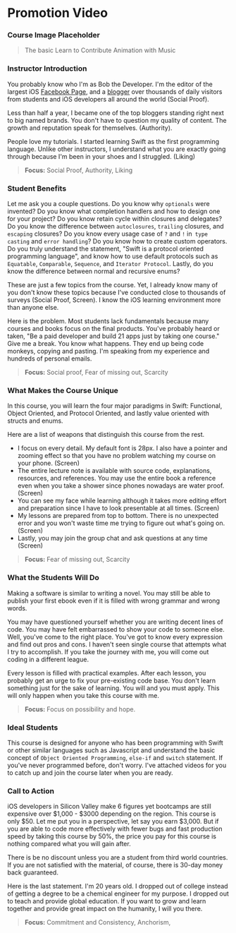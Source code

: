 # Promotion Video

### Course Image Placeholder
> The basic Learn to Contribute Animation with Music

### Instructor Introduction
You probably know who I'm as Bob the Developer. I'm the editor of the largest iOS [Facebook Page](https://www.facebook.com/apple.ios.developers), and a [blogger](https://blog.bobthedeveloper.io) over thousands of daily visitors from students and iOS developers all around the world (Social Proof).

Less than half a year, I became one of the top bloggers standing right next to big named brands. You don't have to question my quality of content. The growth and reputation speak for themselves. (Authority).

People love my tutorials. I started learning Swift as the first programming language. Unlike other instructors, I understand what you are exactly going through because I'm been in your shoes and I struggled. (Liking)

> **Focus:** Social Proof, Authority, Liking

### Student Benefits
Let me ask you a couple questions. Do you know why `optionals` were invented? Do you know what completion handlers and how to design one for your project? Do you know retain cycle within closures and delegates? Do you know the difference between `autoclosures`, `trailing` closures, and `escaping` closures? Do you know every usage case of `?` and `!` in` type casting` and `error handling`? Do you know how to create custom operators. Do you truly understand the statement, "Swift is a protocol oriented programming language", and know how to use default protocols such as `Equatable`, `Comparable`, `Sequence`, and `Iterator Protocol`. Lastly, do you know the difference between normal and recursive enums?

These are just a few topics from the course. Yet, I already know many of you don't know these topics because I've conducted close to thousands of surveys (Social Proof, Screen). I know the iOS learning environment more than anyone else.

Here is the problem. Most students lack fundamentals because many courses and books focus on the final products. You've probably heard or taken, "Be a paid developer and build 21 apps just by taking one course." Give me a break. You know what happens. They end up being code monkeys, copying and pasting. I'm speaking from my experience and hundreds of personal emails.

> **Focus:** Social proof, Fear of missing out, Scarcity

### What Makes the Course Unique
In this course, you will learn the four major paradigms in Swift: Functional, Object Oriented, and Protocol Oriented, and lastly value oriented with structs and enums.

Here are a list of weapons that distinguish this course from the rest.

- I focus on every detail. My default font is 28px. I also have a pointer and zooming effect so that you have no problem watching my course on your phone. (Screen)
- The entire lecture note is available with source code, explanations, resources, and references. You may use the entire book a reference even when you take a shower since phones nowadays are water proof. (Screen)
- You can see my face while learning although it takes more editing effort and preparation since I have to look presentable at all times. (Screen)
- My lessons are prepared from top to bottom. There is no unexpected error and you won't waste time me trying to figure out what's going on. (Screen)
- Lastly, you may join the group chat and ask questions at any time (Screen)

> **Focus:** Fear of missing out, Scarcity

### What the Students Will Do
Making a software is similar to writing a novel. You may still be able to publish your first ebook even if it is filled with wrong grammar and wrong words.

You may have questioned yourself whether you are writing decent lines of code. You may have felt embarrassed to show your code to someone else. Well, you've come to the right place. You've got to know every expression and find out pros and cons. I haven't seen single course that attempts what I try to accomplish. If you take the journey with me, you will come out coding in a different league.

Every lesson is filled with practical examples. After each lesson, you probably get an urge to fix your pre-existing code base. You don't learn something just for the sake of learning. You will and you must apply. This will only happen when you take this course with me.

 >**Focus:**  Focus on possibility and hope.

### Ideal Students
This course is designed for anyone who has been programming with Swift or other similar languages such as Javascript and understand the basic concept of `Object Oriented Programming`, `else-if` and `switch` statement. If you've never programmed before, don't worry. I've attached  videos for you to catch up and join the course later when you are ready.

### Call to Action
iOS developers in Silicon Valley make 6 figures yet bootcamps are still expensive over $1,000 - $3000 depending on the region. This course is only $50. Let me put you in a perspective, let say you earn $3,000. But if you are able to code more effectively with fewer bugs and fast production speed by taking this course by 50%, the price you pay for this course is nothing compared what you will gain after.

There is be no discount unless you are a student from third world countries. If you are not satisfied with the material, of course, there is 30-day money back guaranteed.

Here is the last statement. I'm 20 years old. I dropped out of college instead of  getting a degree to be a chemical engineer for my purpose. I dropped out to teach and provide global education. If you want to grow and learn together and provide great impact on the humanity, I will you there.

>**Focus:**  Commitment and Consistency, Anchorism,
